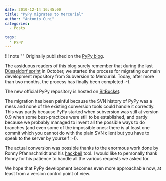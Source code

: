 ```yaml
---
date: 2010-12-14 16:45:00
title: "PyPy migrates to Mercurial"
author: "Antonio Cuni"
categories:
  - Posts

tags:
  - pypy
---
```


!!! note ""
    Originally published on the [PyPy blog](https://pypy.org/posts/2010/12/pypy-migrates-to-mercurial-3308736161543832134.html).


<html><body><p>The assiduous readers of this blog surely remember that during the last
<a class="reference external" href="/posts/2010/10/dusseldorf-sprint-report-2010-371223200425847723.html">Düsseldorf sprint</a> in October, we started the process for migrating our main
development repository from Subversion to Mercurial.  Today, after more than
two months, the process has finally been completed :-).
</p>
<!-- more -->

<p>The new official PyPy repository is hosted on <a class="reference external" href="https://bitbucket.org/pypy/pypy">BitBucket</a>.</p>
<p>The migration has been painful because the SVN history of PyPy was a mess and
none of the existing conversion tools could handle it correctly.  This was
partly because PyPy started when subversion was still at version 0.9 when some
best-practices were still to be established, and partly because we probably
managed to invent all the possible ways to do branches (and even some of the
impossible ones: there is at least one commit which you cannot do with the
plain SVN client but you have to speak to the server by yourself :-)).</p>
<p>The actual conversion was possible thanks to the enormous work done by Ronny
Pfannschmidt and his <a class="reference external" href="https://bitbucket.org/RonnyPfannschmidt/hackbeil">hackbeil</a> tool. I would like to personally thank Ronny
for his patience to handle all the various requests we asked for.</p>
<p>We hope that PyPy development becomes even more approachable now, at least from
a version control point of view.</p></body></html>